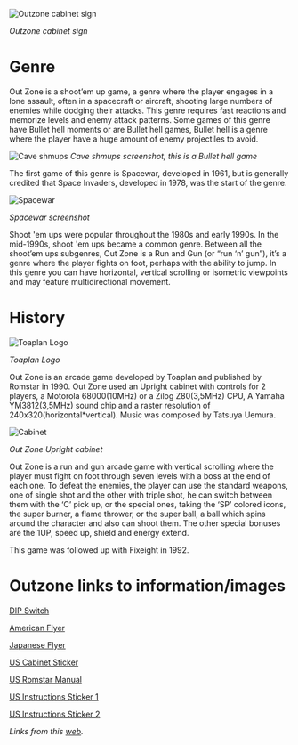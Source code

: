 ![Outzone cabinet sign](https://github.com/nicobabot/OutZone_AlchemistStudio/blob/master/Wiki%20material/General%20Analysis/1181242142240.png)

_Outzone cabinet sign_
# Genre
Out Zone is a shoot’em up game, a genre where the player engages in a lone assault, often in a spacecraft or aircraft, shooting large numbers of enemies while dodging their attacks. This genre requires fast reactions and memorize levels and enemy attack patterns. Some games of this genre have Bullet hell moments or are Bullet hell games, Bullet hell is a genre where the player have a huge amount of enemy projectiles to avoid.

![Cave shmups](https://github.com/nicobabot/OutZone_AlchemistStudio/blob/master/Wiki%20material/General%20Analysis/deathsmiles_2.jpg)
_Cave shmups screenshot, this is a Bullet hell game_

The first game of this genre is Spacewar, developed in 1961, but is generally credited that Space Invaders, developed in 1978, was the start of the genre.

![Spacewar](https://github.com/nicobabot/OutZone_AlchemistStudio/blob/master/Wiki%20material/General%20Analysis/250px-Spacewar1.png)

_Spacewar screenshot_

Shoot 'em ups were popular throughout the 1980s and early 1990s. In the mid-1990s, shoot 'em ups became a common genre.
Between all the shoot’em ups subgenres, Out Zone is a Run and Gun (or “run ‘n’ gun”), it’s a genre where the player fights on foot, perhaps with the ability to jump. In this genre you can have horizontal, vertical scrolling or isometric viewpoints and may feature multidirectional movement.
# History
![Toaplan Logo](https://raw.githubusercontent.com/nicobabot/OutZone_AlchemistStudio/master/Wiki%20material/General%20Analysis/toaplan.png)

_Toaplan Logo_

Out Zone is an arcade game developed by Toaplan and published by Romstar in 1990. Out Zone used an Upright cabinet with controls for 2 players, a Motorola 68000(10MHz) or a Zilog Z80(3,5MHz) CPU, A Yamaha YM3812(3,5MHz) sound chip and a raster resolution of 240x320(horizontal*vertical). Music was composed by Tatsuya Uemura.

![Cabinet](https://github.com/nicobabot/OutZone_AlchemistStudio/blob/master/Wiki%20material/General%20Analysis/1187648210.jpg)

_Out Zone Upright cabinet_

Out Zone is a run and gun arcade game with vertical scrolling where the player must fight on foot through seven levels with a boss at the end of each one. To defeat the enemies, the player can use the standard weapons, one of single shot and the other with triple shot, he can switch between them with the ‘C’ pick up, or the special ones, taking the ‘SP’ colored icons, the super burner, a flame thrower, or the super ball, a ball which spins around the character and also can shoot them. The other special bonuses are the 1UP, speed up, shield and energy extend.

This game was followed up with Fixeight in 1992.


# Outzone links to information/images
[DIP Switch](http://outzone.meodai.ch/images/medias/OutZone_Dip_Swicth.txt)

[American Flyer](http://outzone.meodai.ch/images/medias/flyer_romstar.jpg)

[Japanese Flyer](http://outzone.meodai.ch/images/medias/flyer.png)

[US Cabinet Sticker](http://outzone.meodai.ch/images/medias/marquee_us.jpg)

[US Romstar Manual](http://outzone.meodai.ch/images/medias/OutZone.man.pdf)

[US Instructions Sticker 1](http://outzone.meodai.ch/images/medias/OutZone-s.tif)

[US Instructions Sticker 2](http://outzone.meodai.ch/images/medias/Outzone-i.tif)

_Links from this [web](http://outzone.meodai.ch)._
